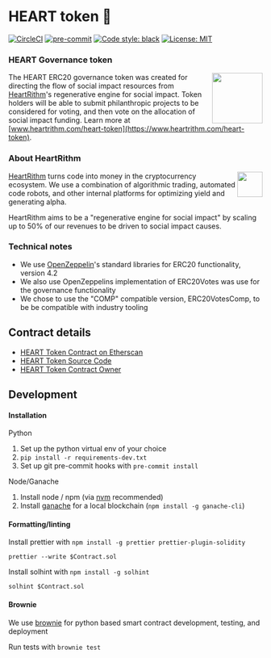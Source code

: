 # HEART token 💓

[![CircleCI](https://circleci.com/gh/heartrithm/heart_token.svg?style=svg)](https://circleci.com/gh/heartrithm/heart_token)
[![pre-commit](https://img.shields.io/badge/pre--commit-enabled-brightgreen?logo=pre-commit&logoColor=white)](https://github.com/pre-commit/pre-commit)
[![Code style: black](https://img.shields.io/badge/code%20style-black-000000.svg)](https://github.com/ambv/black)
[![License: MIT](https://img.shields.io/badge/License-MIT-yellow.svg)](https://opensource.org/licenses/MIT)


### HEART Governance token
<img width="100" align="right" src="assets/heart-token-logo.png">

The HEART ERC20 governance token was created for directing the flow of social impact resources from [HeartRithm](https://www.heartrithm.com)'s regenerative engine for social impact. Token holders will be able to submit philanthropic projects to be considered for voting, and then vote on the allocation of social impact funding. Learn more at [www.heartrithm.com/heart-token](https://www.heartrithm.com/heart-token).

### About HeartRithm

<img width="50" align="right" src="assets/heartrithm-logo.png">

[HeartRithm](https://www.heartrithm.com) turns code into money in the cryptocurrency ecosystem. We use a combination of algorithmic trading, automated code robots, and other internal platforms for optimizing yield and generating alpha.

HeartRithm aims to be a "regenerative engine for social impact" by scaling up to 50% of our revenues to be driven to social impact causes.

### Technical notes

* We use [OpenZeppelin](https://openzeppelin.com/)'s standard libraries for ERC20 functionality, version 4.2
* We also use OpenZeppelins implementation of ERC20Votes was use for the governance functionality
* We chose to use the "COMP" compatible version, ERC20VotesComp, to be be compatible with industry tooling

## Contract details

* [HEART Token Contract on Etherscan](https://etherscan.io/token/0x01ede4853171324d8040180c010a29c521bdb6cc)
* [HEART Token Source Code](contracts/HeartToken.sol)
* [HEART Token Contract Owner](https://etherscan.io/address/0x4Ea12717Ca435CCF7c2b017569C0be0F1A635f39)


## Development

#### Installation

Python

1. Set up the python virtual env of your choice
1. `pip install -r requirements-dev.txt`
1. Set up git pre-commit hooks with `pre-commit install`

Node/Ganache

1. Install node / npm (via [nvm](https://github.com/nvm-sh/nvm) recommended)
1. Install [ganache](https://www.trufflesuite.com/ganache) for a local blockchain (`npm install -g ganache-cli`)

#### Formatting/linting

Install prettier with `npm install -g prettier prettier-plugin-solidity`

`prettier --write $Contract.sol`

Install solhint with `npm install -g solhint`

`solhint $Contract.sol`

#### Brownie

We use [brownie](https://eth-brownie.readthedocs.io/en/stable/) for python based smart contract development, testing, and deployment

Run tests with `brownie test`
